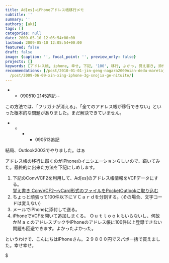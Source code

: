 ```yaml
---
title: Ad[es]→iPhoneアドレス帳移行メモ
subtitle: ''
summary: ''
authors: [aki]
tags: []
categories: null
date: 2009-05-10 12:05:54+00:00
lastmod: 2009-05-10 12:05:54+00:00
featured: false
draft: false
image: {caption: '', focal_point: '', preview_only: false}
projects: []
keywords: [アドレス帳, iphone, 幸せ, 下記, '100', 移行, よかっ, 覚え書き, 添付, スパボ]
recommendations: [/post/2010-01-01-jin-geng-nagara2009nian-dedu-maretaji-shi/, /post/2009-05-18-iphonetono1zhou-jian/,
  /post/2009-06-09-xin-xing-iphone-3g-snojia-ge-nituite/]
---
```

- 
  - 090510 2145追記--

この方法では、「フリガナが消える」、「全てのアドレス帳が移行できない」といった根本的な問題がありました。まだ解決できていません。

- 
  - 
    - 
      - 090513追記

結局、Outlook2003でやりました。はぁ

アドレス帳の移行に躓くのがiPhoneのイニシエーションらしいので、躓いてみた。最終的に出来た方法を下記にしめします。

1. 下記のConvVCF2を利用して、Ad[es]のアドレス帳情報をVCFデータにする。[  
覚え書き ConvVCF2〜vCard形式のファイルをPocketOutlookに取り込む](http://sia.blog4.fc2.com/blog-entry-399.html)
2. ちょっと頑張って100件以下にＶＣａｒｄを分割する。(その場合、文字コードは変えない)
3. メールでiPhoneに添付して送る。
4. iPhoneでVCFを開いて追加しまくる。
Ｏｕｔｌｏｏｋもいらないし、何故かＭａｃのアドレスブックやiPhoneのアドレス帳に100件以上登録できない問題も回避できます。よかったよかった。

というわけで、こんにちはiPhoneさん。２９８００円でスパボ一括で買えました。幸せ幸せ。

$

